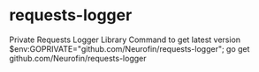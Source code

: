 # requests-logger
Private Requests Logger Library
Command to get latest version $env:GOPRIVATE="github.com/Neurofin/requests-logger"; go get github.com/Neurofin/requests-logger
